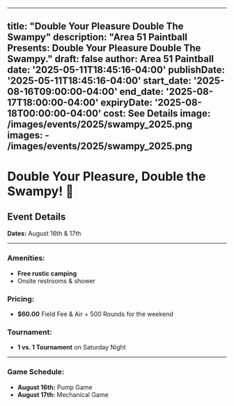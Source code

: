 
---
title: "Double Your Pleasure Double The Swampy"
description: "Area 51 Paintball Presents: Double Your Pleasure Double The Swampy."
draft: false
author: Area 51 Paintball
date: '2025-05-11T18:45:16-04:00'
publishDate: '2025-05-11T18:45:16-04:00'
start_date: '2025-08-16T09:00:00-04:00'
end_date: '2025-08-17T18:00:00-04:00'
expiryDate: '2025-08-18T00:00:00-04:00'
cost: See Details
image: /images/events/2025/swampy_2025.png
images:
    - /images/events/2025/swampy_2025.png
---

# Double Your Pleasure, Double the Swampy! 🎯

## Event Details
**Dates:** August 16th & 17th

---

### Amenities:
- **Free rustic camping**
- Onsite restrooms & shower

### Pricing:
- **$60.00** Field Fee & Air + 500 Rounds for the weekend

### Tournament:
- **1 vs. 1 Tournament** on Saturday Night

---

### Game Schedule:
- **August 16th:** Pump Game
- **August 17th:** Mechanical Game

